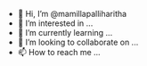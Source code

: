 - 👋 Hi, I’m @mamillapalliharitha
- 👀 I’m interested in ...
- 🌱 I’m currently learning ...
- 💞️ I’m looking to collaborate on ...
- 📫 How to reach me ...

<!---
mamillapalliharitha/mamillapalliharitha is a ✨ special ✨ repository because its `README.md` (this file) appears on your GitHub profile.
You can click the Preview link to take a look at your changes.
--->
